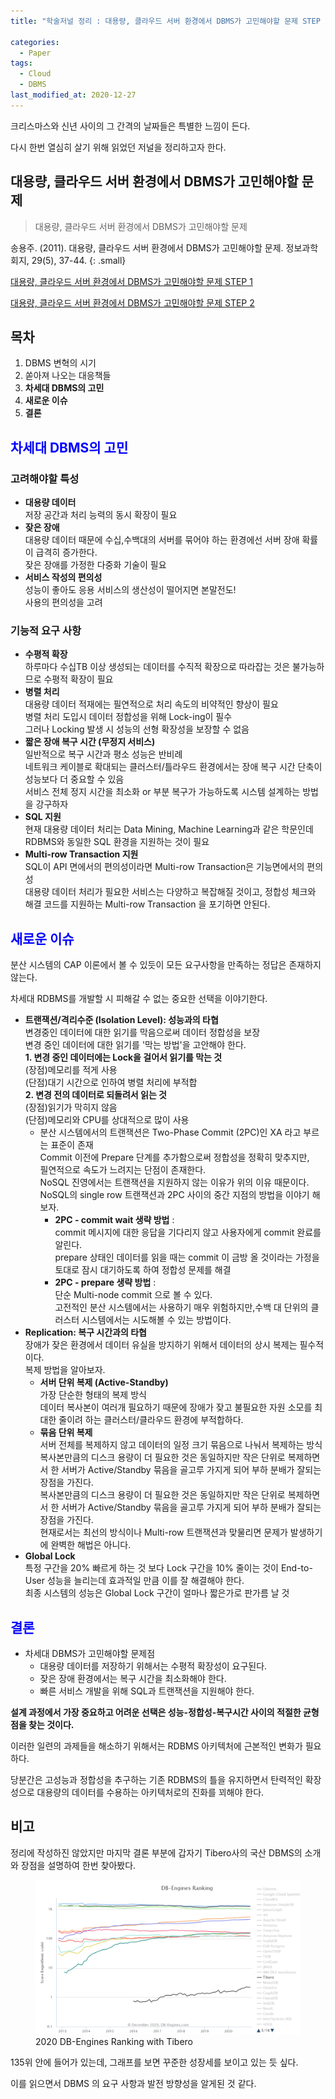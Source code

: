 ```yaml
---
title: "학술저널 정리 : 대용량, 클라우드 서버 환경에서 DBMS가 고민해야할 문제 STEP 2"

categories:
  - Paper
tags: 
  - Cloud
  - DBMS 
last_modified_at: 2020-12-27
---
```


크리스마스와 신년 사이의 그 간격의 날짜들은 특별한 느낌이 든다.

다시 한번 열심히 살기 위해 읽었던 저널을 정리하고자 한다.

## 대용량, 클라우드 서버 환경에서 DBMS가 고민해야할 문제

> 대용량, 클라우드 서버 환경에서 DBMS가 고민해야할 문제

송용주. (2011). 대용량, 클라우드 서버 환경에서 DBMS가 고민해야할 문제. 정보과학회지, 29(5), 37-44.
{: .small}

[대용량, 클라우드 서버 환경에서 DBMS가 고민해야할 문제 STEP 1](https://jee00609.github.io/paper/Paper3-Problems-that-DBMS-should-be-concerned-about-in-a-large-capacity-cloud-server-environment1/)

[대용량, 클라우드 서버 환경에서 DBMS가 고민해야할 문제 STEP 2](https://jee00609.github.io/paper/Paper3-Problems-that-DBMS-should-be-concerned-about-in-a-large-capacity-cloud-server-environment2/)

## 목차

   1. DBMS 변혁의 시기
   2. 쏟아져 나오는 대응책들
   3. **차세대 DBMS의 고민**
   4. **새로운 이슈**
   5. **결론**

## <span style="color:blue">차세대 DBMS의 고민<span/>

### 고려해야할 특성

   * **대용량 데이터**<br/>저장 공간과 처리 능력의 동시 확장이 필요
   * **잦은 장애**<br/>대용량 데이터 때문에 수십,수백대의 서버를 묶어야 하는 환경에선 서버 장애 확률이 급격히 증가한다.<br/>잦은 장애를 가정한 다중화 기술이 필요
   * **서비스 작성의 편의성**<br/>성능이 좋아도 응용 서비스의 생산성이 떨어지면 본말전도!<br/>사용의 편의성을 고려

### 기능적 요구 사항

   * **수평적 확장**<br/>하루마다 수십TB 이상 생성되는 데이터를 수직적 확장으로 따라잡는 것은 불가능하므로 수평적 확장이 필요 
   * **병렬 처리**<br/>대용량 데이터 적재에는 필연적으로 처리 속도의 비약적인 향상이 필요<br/>병렬 처리 도입시 데이터 정합성을 위해 Lock-ing이 필수<br/>그러나 Locking 발생 시 성능의 선형 확장성을 보장할 수 없음
   * **짧은 장애 복구 시간 (무정지 서비스)**<br/>일반적으로 복구 시간과 평소 성능은 반비례<br/>네트워크 케이블로 확대되는 클러스터/틀라우드 환경에서는 장애 복구 시간 단축이 성능보다 더 중요할 수 있음<br/>서비스 전체 정지 시간을 최소화 or 부분 복구가 가능하도록 시스템 설계하는 방법을 강구하자
   * **SQL 지원**<br/>현재 대용량 데이터 처리는 Data Mining, Machine Learning과 같은 학문인데 RDBMS와 동일한 SQL 환경을 지원하는 것이 필요
   * **Multi-row Transaction 지원**<br/>SQL이 API 면에서의 편의성이라면 Multi-row Transaction은 기능면에서의 편의성<br/>대용량 데이터 처리가 필요한 서비스는 다양하고 복잡해질 것이고, 정합성 체크와 해결 코드를 지원하는 Multi-row Transaction 을 포기하면 안된다.

## <span style="color:blue">새로운 이슈<span/>

분산 시스템의 CAP 이론에서 볼 수 있듯이 모든 요구사항을 만족하는 정답은 존재하지 않는다.

차세대 RDBMS를 개발할 시 피해갈 수 없는 중요한 선택을 이야기한다.

   * **트랜잭션/격리수준 (Isolation Level): 성능과의 타협**<br/>변경중인 데이터에 대한 읽기를 막음으로써 데이터 정합성을 보장<br/>변경 중인 데이터에 대한 읽기를 '막는 방법'을 고안해야 한다.<br/>**1. 변경 중인 데이터에는 Lock을 걸어서 읽기를 막는 것**<br/>(장점)메모리를 적게 사용<br/>(단점)대기 시간으로 인하여 병렬 처리에 부적합 <br/>**2. 변경 전의 데이터로 되돌려서 읽는 것**<br/>(장점)읽기가 막히지 않음<br/>(단점)메모리와 CPU를 상대적으로 많이 사용
      * 분산 시스템에서의 트랜잭션은 Two-Phase Commit (2PC)인 XA 라고 부르는 표준이 존재<br/>Commit 이전에 Prepare 단계를 추가함으로써 정합성을 정확히 맞추지만, <br/>필연적으로 속도가 느려지는 단점이 존재한다.<br/>NoSQL 진영에서는 트랜잭션을 지원하지 않는 이유가 위의 이유 때문이다.<br/>NoSQL의 single row 트랜잭션과 2PC 사이의 중간 지점의 방법을 이야기 해보자.
         * **2PC - commit wait 생략 방법** : <br/>commit 메시지에 대한 응답을 기다리지 않고 사용자에게 commit 완료를 알린다.<br/>prepare 상태인 데이터를 읽을 때는 commit 이 금방 올 것이라는 가정을 토대로 잠시 대기하도록 하여 정합성 문제를 해결
         * **2PC - prepare 생략 방법** : <br/>단순 Multi-node commit 으로 볼 수 있다.<br/>고전적인 분산 시스템에서는 사용하기 매우 위험하지만,수백 대 단위의 클러스터 시스템에서는 시도해볼 수 있는 방법이다. 
   * **Replication: 복구 시간과의 타협**<br/>장애가 잦은 환경에서 데이터 유실을 방지하기 위해서 데이터의 상시 복제는 필수적이다.<br/>복제 방법을 알아보자.
      * **서버 단위 복제 (Active-Standby)** <br/> 가장 단순한 형태의 복제 방식<br/>데이터 복사본이 여러개 필요하기 때문에 장애가 잦고 불필요한 자원 소모를 최대한 줄이려 하는 클러스터/클라우드 환경에 부적합하다.
      * **묶음 단위 복제** <br/>서버 전체를 복제하지 않고 데이터의 일정 크기 묶음으로 나눠서 복제하는 방식<br/>복사본만큼의 디스크 용량이 더 필요한 것은 동일하지만 작은 단위로 복제하면서 한 서버가 Active/Standby 묶음을 골고루 가지게 되어 부하 분배가 잘되는 장점을 가진다.<br/>복사본만큼의 디스크 용량이 더 필요한 것은 동일하지만 작은 단위로 복제하면서 한 서버가 Active/Standby 묶음을 골고루 가지게 되어 부하 분배가 잘되는 장점을 가진다.<br/>현재로서는 최선의 방식이나 Multi-row 트랜잭션과 맞물리면 문제가 발생하기에 완벽한 해법은 아니다.
   * **Global Lock**<br/>특정 구간을 20% 빠르게 하는 것 보다 Lock 구간을 10% 줄이는 것이 End-to-User 성능을 늘리는데 효과적일 만큼 이를 잘 해결해야 한다.<br/>최종 시스템의 성능은 Global Lock 구간이 얼마나 짧은가로 판가름 날 것

## <span style="color:blue">결론<span/>

   * 차세대 DBMS가 고민해야할 문제점
      * 대용량 데이터를 저장하기 위해서는 수평적 확장성이 요구된다.
      * 잦은 장애 환경에서는 복구 시간을 최소화해야 한다.
      * 빠른 서비스 개발을 위해 SQL과 트랜잭션을 지원해야 한다.

**설계 과정에서 가장 중요하고 어려운 선택은 성능-정합성-복구시간 사이의 적절한 균형점을 찾는 것이다.**

이러한 일련의 과제들을 해소하기 위해서는 RDBMS 아키텍처에 근본적인 변화가 필요하다.

당분간은 고성능과 정합성을 추구하는 기존 RDBMS의 틀을 유지하면서 탄력적인 확장성으로 대용량의 데이터를 수용하는 아키텍처로의 진화를 꾀해야 한다.

## 비고

정리에 작성하진 않았지만 마지막 결론 부분에 갑자기 Tibero사의 국산 DBMS의 소개와 장점을 설명하여 한번 찾아봤다.

<figure class="align-center">
  <img src="/assets/images/2020-12-27-tibero.png"/>
  <figcaption>2020 DB-Engines Ranking with Tibero</figcaption>
</figure>

135위 안에 들어가 있는데, 그래프를 보면 꾸준한 성장세를 보이고 있는 듯 싶다.

이를 읽으면서 DBMS 의 요구 사항과 발전 방향성을 알게된 것 같다. 